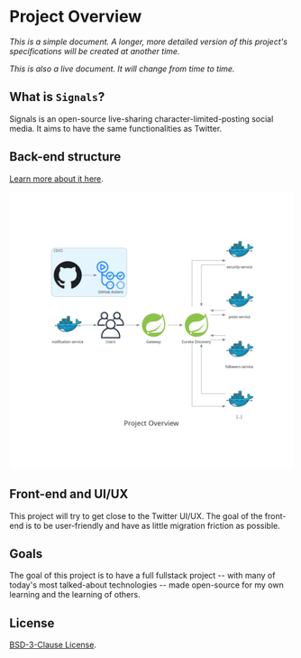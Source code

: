 # Project Overview

_This is a simple document. A longer, more detailed version of this project's specifications will be created at another time._

_This is also a live document. It will change from time to time._

## What is `Signals`?

Signals is an open-source live-sharing character-limited-posting social media. It aims to have the same functionalities as Twitter.

## Back-end structure

[Learn more about it here](BACKEND_STRUCTURE.md).

![Simplified project diagram](./docs/diagrams/project_overview.png)

## Front-end and UI/UX

This project will try to get close to the Twitter UI/UX. The goal of the front-end is to be user-friendly and have as little migration friction as possible.

## Goals

The goal of this project is to have a full fullstack project -- with many of today's most talked-about technologies -- made open-source for my own learning and the learning of others.

## License

[BSD-3-Clause License](LICENSE).
